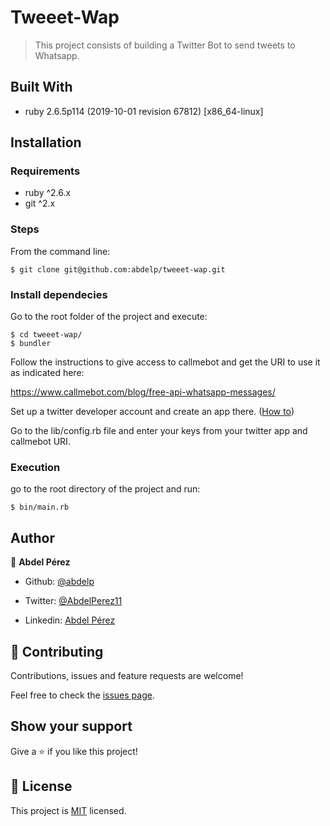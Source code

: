 # Tweeet-Wap

> This project consists of building a Twitter Bot to send tweets to Whatsapp.


## Built With

- ruby 2.6.5p114 (2019-10-01 revision 67812) [x86_64-linux]


## Installation

### Requirements

- ruby ^2.6.x
- git ^2.x

### Steps

From the command line:

    $ git clone git@github.com:abdelp/tweeet-wap.git

### Install dependecies

Go to the root folder of the project and execute:

    $ cd tweeet-wap/
    $ bundler

Follow the instructions to give access to callmebot and get the URI to use it as indicated here:

https://www.callmebot.com/blog/free-api-whatsapp-messages/

Set up a twitter developer account and create an app there. ([How to](https://www.extly.com/docs/autotweetng_joocial/tutorials/how-to-auto-post-from-joomla-to-twitter/apply-for-a-twitter-developer-account/#apply-for-a-developer-account))

Go to the lib/config.rb file and enter your keys from your twitter app and callmebot URI.

### Execution

go to the root directory of the project and run:

    $ bin/main.rb

## Author


👤 **Abdel Pérez**

- Github: [@abdelp](https://github.com/abdelp/)

- Twitter: [@AbdelPerez11](https://twitter.com/abdelperez11)

- Linkedin: [Abdel Pérez](https://www.linkedin.com/in/abdel-p%C3%A9rez-t%C3%A9llez-72b2aa153/)


## 🤝 Contributing

Contributions, issues and feature requests are welcome!

Feel free to check the [issues page](https://github.com/abdelp/my-own-linter/issues).



## Show your support


Give a ⭐️ if you like this project!


## 📝 License

This project is [MIT](lic.url) licensed.

